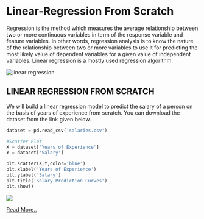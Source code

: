 # Linear-Regression From Scratch

Regression is the method which measures the average relationship between two or more continuous variables in term of the response variable and feature variables. In other words, regression analysis is to know the nature of the relationship between two or more variables to use it for predicting the most likely value of dependent variables for a given value of independent variables. Linear regression is a mostly used regression algorithm.

![linear regression](https://onlinestatbook.com/2/regression/graphics/reg_error.gif)

<h2>LINEAR REGRESSION FROM SCRATCH </h2>

We will build a linear regression model to predict the salary of a person on the basis of years of experience from scratch. You can download the dataset from the link given below. 

```python
dataset = pd.read_csv('salaries.csv')

#Scatter Plot
X = dataset['Years of Experience']
Y = dataset['Salary']

plt.scatter(X,Y,color='blue')
plt.xlabel('Years of Experience')
plt.ylabel('Salary')
plt.title('Salary Prediction Curves')
plt.show()
```

![](https://aihubprojects.com/wp-content/uploads/2020/06/rsz_screenshot_from_2020-06-22_15-19-44.png)

[Read More..](https://aihubprojects.com/linear-regression-from-scratch/)
